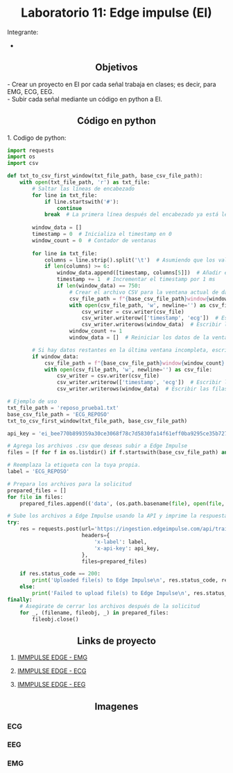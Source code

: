 <h1 style="text-align: center;">Laboratorio 11: Edge impulse (EI)</h1>
Integrante: 

- 
<a id = "Informe edge impulse" style></a>
<h2 style = "text-align: center;">Objetivos</h2>
- Crear un proyecto en EI por cada señal trabaja en clases; es decir, para EMG, ECG, EEG. <br />
- Subir cada señal mediante un código en python a EI.<br />

<h2 style = "text-align: center;">Código en python</h2>
1. Codigo de python: 

```python
import requests
import os
import csv

def txt_to_csv_first_window(txt_file_path, base_csv_file_path):
    with open(txt_file_path, 'r') as txt_file:
        # Saltar las líneas de encabezado
        for line in txt_file:
            if line.startswith('#'):
                continue
            break  # La primera línea después del encabezado ya está leída
        
        window_data = []
        timestamp = 0  # Inicializa el timestamp en 0
        window_count = 0  # Contador de ventanas
        
        for line in txt_file:
            columns = line.strip().split('\t')  # Asumiendo que los valores están separados por tabulaciones
            if len(columns) >= 6:
                window_data.append([timestamp, columns[5]])  # Añadir el timestamp y el valor de ECG
                timestamp += 1  # Incrementar el timestamp por 1 ms
                if len(window_data) == 750:
                    # Crear el archivo CSV para la ventana actual de datos
                    csv_file_path = f"{base_csv_file_path}window{window_count}.csv"
                    with open(csv_file_path, 'w', newline='') as csv_file:
                        csv_writer = csv.writer(csv_file)
                        csv_writer.writerow(['timestamp', 'ecg'])  # Escribir los encabezados
                        csv_writer.writerows(window_data)  # Escribir las filas de datos
                    window_count += 1
                    window_data = []  # Reiniciar los datos de la ventana

        # Si hay datos restantes en la última ventana incompleta, escribirlos también
        if window_data:
            csv_file_path = f"{base_csv_file_path}window{window_count}.csv"
            with open(csv_file_path, 'w', newline='') as csv_file:
                csv_writer = csv.writer(csv_file)
                csv_writer.writerow(['timestamp', 'ecg'])  # Escribir los encabezados
                csv_writer.writerows(window_data)  # Escribir las filas de datos

# Ejemplo de uso
txt_file_path = 'reposo_prueba1.txt'
base_csv_file_path = 'ECG_REPOSO'
txt_to_csv_first_window(txt_file_path, base_csv_file_path)

api_key = 'ei_bee770b899359a30ce3068f78c7d5830fa14f61eff0ba9295ce35b727ebe4a32'

# Agrega los archivos .csv que deseas subir a Edge Impulse
files = [f for f in os.listdir() if f.startswith(base_csv_file_path) and f.endswith('.csv')]

# Reemplaza la etiqueta con la tuya propia.
label = 'ECG_REPOSO'

# Prepara los archivos para la solicitud
prepared_files = []
for file in files:
    prepared_files.append(('data', (os.path.basename(file), open(file, 'rb'), 'text/csv')))

# Sube los archivos a Edge Impulse usando la API y imprime la respuesta.
try:
    res = requests.post(url='https://ingestion.edgeimpulse.com/api/training/files',
                        headers={
                            'x-label': label,
                            'x-api-key': api_key,
                        },
                        files=prepared_files)

    if res.status_code == 200:
        print('Uploaded file(s) to Edge Impulse\n', res.status_code, res.content)
    else:
        print('Failed to upload file(s) to Edge Impulse\n', res.status_code, res.content)
finally:
    # Asegúrate de cerrar los archivos después de la solicitud
    for _, (filename, fileobj, _) in prepared_files:
        fileobj.close()
```
<h2 style = "text-align: center;">Links de proyecto</h2>

1. [IMMPULSE EDGE - EMG](https://studio.edgeimpulse.com/public/431212/live)</p>
2. [IMMPULSE EDGE - ECG](https://studio.edgeimpulse.com/public/431207/live)</p>
3. [IMMPULSE EDGE - EEG](https://studio.edgeimpulse.com/public/431213/live)</p>

<h2 style = "text-align: center;">Imagenes</h2>

### ECG


### EEG

### EMG
